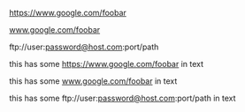 https://www.google.com/foobar

www.google.com/foobar

ftp://user:password@host.com:port/path

this has some https://www.google.com/foobar in text

this has some www.google.com/foobar in text

this has some ftp://user:password@host.com:port/path in text


